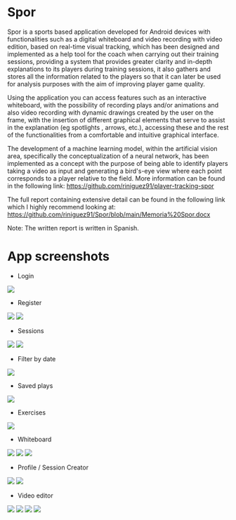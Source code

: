 # Spor

Spor is a sports based application developed for Android devices with functionalities such as a digital whiteboard and video recording with video edition, based on real-time visual tracking, which has been designed and implemented as a help tool for the coach when carrying out their training sessions, providing a system that provides greater clarity and in-depth explanations to its players during training sessions, it also gathers and stores all the information related to the players so that it can later be used for analysis purposes with the aim of improving player game quality.
 
Using the application you can access features such as an interactive whiteboard, with the possibility of recording plays and/or animations and also video recording with dynamic drawings created by the user on the frame, with the insertion of different graphical elements that serve to assist in the explanation (eg spotlights , arrows, etc.), accessing these and the rest of the functionalities from a comfortable and intuitive graphical interface.

The development of a machine learning model, within the artificial vision area, specifically the conceptualization of a neural network, has been implemented as a concept with the purpose of being able to identify players taking a video as input and generating a bird's-eye view where each point corresponds to a player relative to the field. More information can be found in the following link: https://github.com/riniguez91/player-tracking-spor

The full report containing extensive detail can be found in the following link which I highly recommend looking at: https://github.com/riniguez91/Spor/blob/main/Memoria%20Spor.docx

Note: The written report is written in Spanish.

# App screenshots

* Login

![](images/login.png)

* Register

![](images/register.png)
![](images/verify_phoneno.png)

* Sessions

![](images/sessions-1.png) 
![](images/sessions-2.png)

* Filter by date

![](images/filter.png)

* Saved plays

![](images/saved-plays.png)

* Exercises

![](images/exercise.png)

* Whiteboard

![](images/whiteboard.png)
![](images/whiteboard-2.png)
![](images/whiteboard-3.png)

* Profile / Session Creator

![](images/profile.png)
![](images/profile-2.png)

* Video editor

![](images/choose-video.png)
![](images/sessions-1.png)
![](images/video-1.png)
![](images/video-2.png)
